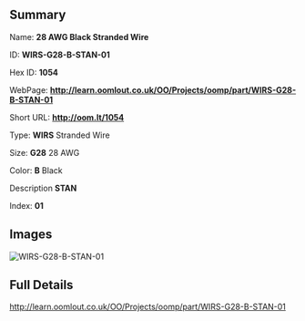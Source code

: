 

## Summary
 
Name: __28 AWG Black Stranded Wire__

ID: __WIRS-G28-B-STAN-01__

Hex ID: __1054__

WebPage: __http://learn.oomlout.co.uk/OO/Projects/oomp/part/WIRS-G28-B-STAN-01__

Short URL: __http://oom.lt/1054__


Type: __WIRS__ Stranded Wire 

Size: __G28__ 28 AWG 

Color: __B__ Black 

Description __STAN__  

Index: __01__


## Images
![WIRS-G28-B-STAN-01](http://oomlout.com/oomp-gen/parts/WIRS-G28-B-STAN-01/WIRS-G28-B-STAN-01_420.jpg)



## Full Details

 http://learn.oomlout.co.uk/OO/Projects/oomp/part/WIRS-G28-B-STAN-01














